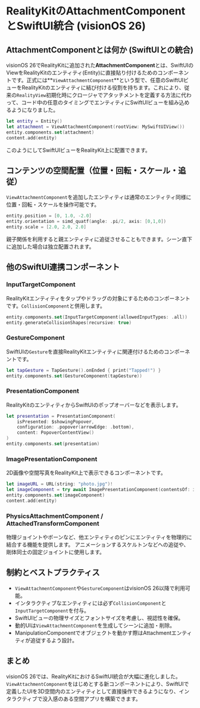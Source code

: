 # RealityKitのAttachmentComponentとSwiftUI統合 (visionOS 26)

## AttachmentComponentとは何か (SwiftUIとの統合)
visionOS 26でRealityKitに追加された**AttachmentComponent**とは、SwiftUIのViewをRealityKitのエンティティ(Entity)に直接貼り付けるためのコンポーネントです。正式には**`ViewAttachmentComponent`**という型で、任意のSwiftUIビューをRealityKitのエンティティに結び付ける役割を持ちます。これにより、従来の`RealityView`初期化時にクロージャでアタッチメントを定義する方法に代わって、コード中の任意のタイミングでエンティティにSwiftUIビューを組み込めるようになりました。

```swift
let entity = Entity()
let attachment = ViewAttachmentComponent(rootView: MySwiftUIView())
entity.components.set(attachment)
content.add(entity)
```

このようにしてSwiftUIビューをRealityKit上に配置できます。

## コンテンツの空間配置（位置・回転・スケール・追従）
`ViewAttachmentComponent`を追加したエンティティは通常のエンティティ同様に位置・回転・スケールを操作可能です。

```swift
entity.position = [0, 1.0, -2.0]
entity.orientation = simd_quatf(angle: .pi/2, axis: [0,1,0])
entity.scale = [2.0, 2.0, 2.0]
```

親子関係を利用すると親エンティティに追従させることもできます。シーン直下に追加した場合は独立配置されます。

## 他のSwiftUI連携コンポーネント

### InputTargetComponent
RealityKitエンティティをタップやドラッグの対象にするためのコンポーネントです。`CollisionComponent`と併用します。

```swift
entity.components.set(InputTargetComponent(allowedInputTypes: .all))
entity.generateCollisionShapes(recursive: true)
```

### GestureComponent
SwiftUIの`Gesture`を直接RealityKitエンティティに関連付けるためのコンポーネントです。

```swift
let tapGesture = TapGesture().onEnded { print("Tapped!") }
entity.components.set(GestureComponent(tapGesture))
```

### PresentationComponent
RealityKitのエンティティからSwiftUIのポップオーバーなどを表示します。

```swift
let presentation = PresentationComponent(
    isPresented: $showingPopover,
    configuration: .popover(arrowEdge: .bottom),
    content: PopoverContentView()
)
entity.components.set(presentation)
```

### ImagePresentationComponent
2D画像や空間写真をRealityKit上で表示できるコンポーネントです。

```swift
let imageURL = URL(string: "photo.jpg")!
let imageComponent = try await ImagePresentationComponent(contentsOf: imageURL)
entity.components.set(imageComponent)
content.add(entity)
```

### PhysicsAttachmentComponent / AttachedTransformComponent
物理ジョイントやボーンなど、他エンティティのピンにエンティティを物理的に結合する機能を提供します。
アニメーションするスケルトンなどへの追従や、剛体同士の固定ジョイントに使用します。

## 制約とベストプラクティス
- `ViewAttachmentComponent`や`GestureComponent`はvisionOS 26以降で利用可能。
- インタラクティブなエンティティには必ず`CollisionComponent`と`InputTargetComponent`を付与。
- SwiftUIビューの物理サイズとフォントサイズを考慮し、視認性を確保。
- 動的UIは`ViewAttachmentComponent`を生成してシーンに追加・削除。
- ManipulationComponentでオブジェクトを動かす際はAttachmentエンティティが追従するよう設計。

## まとめ
visionOS 26では、RealityKitにおけるSwiftUI統合が大幅に進化しました。`ViewAttachmentComponent`をはじめとする新コンポーネントにより、SwiftUIで定義したUIを3D空間内のエンティティとして直接操作できるようになり、インタラクティブで没入感のある空間アプリを構築できます。
